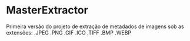 # MasterExtractor
 Primeira versão do projeto de extração de metadados de imagens sob as extensões:
  .JPEG
  .PNG
  .GIF
  .ICO
  .TIFF
  .BMP
  .WEBP
